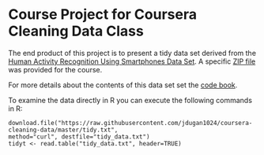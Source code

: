 # Course Project for Coursera Cleaning Data Class

The end product of this project is to present a tidy data set derived from the 
[Human Activity Recognition Using Smartphones Data Set](http://archive.ics.uci.edu/ml/datasets/Human+Activity+Recognition+Using+Smartphones).
A specific [ZIP file](https://d396qusza40orc.cloudfront.net/getdata%2Fprojectfiles%2FUCI%20HAR%20Dataset.zip) was provided for the course.

For more details about the contents of this data set set the [code book](CodeBook.md).

To examine the data directly in R you can execute the following commands in R:

```
download.file("https://raw.githubusercontent.com/jdugan1024/coursera-cleaning-data/master/tidy.txt",
method="curl", destfile="tidy_data.txt")
tidyt <- read.table("tidy_data.txt", header=TRUE)
```

